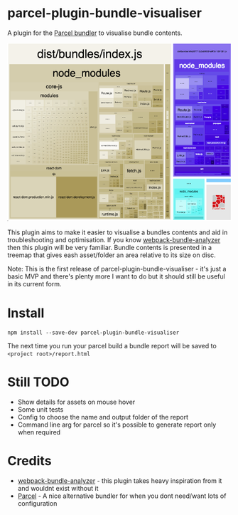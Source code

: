 # parcel-plugin-bundle-visualiser

A plugin for the [Parcel bundler](https://parceljs.org/) to visualise bundle contents.

![Screenshot showing treemap of a bundle](/docs/bundle-report-example.png?raw=true)

This plugin aims to make it easier to visualise a bundles contents and aid in troubleshooting and optimisation. If you know [webpack-bundle-analyzer](https://www.npmjs.com/package/webpack-bundle-analyzer/) then this plugin will be very familiar. Bundle contents is presented in a treemap that gives eash asset/folder an area relative to its size on disc.  

Note: This is the first release of parcel-plugin-bundle-visualiser - it's just a basic MVP and there's plenty more I want to do but it should still be useful in its current form.


# Install

```console
npm install --save-dev parcel-plugin-bundle-visualiser
```
The next time you run your parcel build a bundle report will be saved to `<project root>/report.html`


# Still TODO
 - Show details for assets on mouse hover
 - Some unit tests
 - Config to choose the name and output folder of the report
 - Command line arg for parcel so it's possible to generate report only when required


# Credits
 - [webpack-bundle-analyzer](https://www.npmjs.com/package/webpack-bundle-analyzer/) - this plugin takes heavy inspiration from it and wouldnt exist without it
 - [Parcel](https://parceljs.org/) - A nice alternative bundler for when you dont need/want lots of configuration